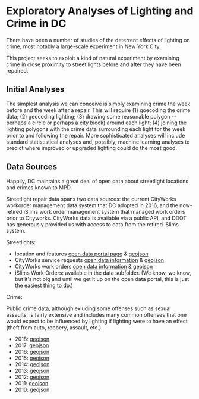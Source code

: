 # Exploratory Analyses of Lighting and Crime in DC

There have been a number of studies of the deterrent effects of lighting on crime, most notably a large-scale experiment in New York City. 

This project seeks to exploit a kind of natural experiment by examining crime in close proximity to street lights before and after they have been repaired. 

## Initial Analyses
The simplest analysis we can conceive is simply examining crime the week before and the week after a repair. This will require (1) goecoding the crime data; (2) geocoding lighting; (3) drawing some reasonable polygon -- perhaps a circle or perhaps a city block) around each light; (4) joining the lighting polygons with the crime data surrounding each light for the week prior to and following the repair.  More sophisticated analyses will include standard statististical analyses and, possibly, machine learning analyses to predict where improved or upgraded lighting could do the most good. 

## Data Sources

Happily, DC maintains a great deal of open data about streetlight locations and crimes known to MPD. 

Streetlight repair data spans two data sources: the current CityWorks workorder management data system that DC adopted in 2016, and the now-retired iSlims work order management system that managed work orders prior to Cityworks. CityWorks data is available via a public API, and DDOT has generously provided us with access to data from the retired iSlims system. 

Streetlights: 
- location and features [open data portal page](http://opendata.dc.gov/datasets/street-lights) & [geojson](https://opendata.arcgis.com/datasets/6cb6520725b0489d9a209a337818fad1_90.geojson)
 - CityWorks service requests [open data information](http://opendata.dc.gov/datasets/cityworks-service-requests) & 
[geojson](https://opendata.arcgis.com/datasets/a1dd480eb86445239c8129056ab05ade_0.geojson)
 - CityWorks work orders [open data information](http://opendata.dc.gov/datasets/cityworks-workorders) & [geojson](https://opendata.arcgis.com/datasets/a1dd480eb86445239c8129056ab05ade_0.geojson)
- iSlims Work Orders: available in the data subfolder. (We know, we know, but it's not big and until we get it up on the open data portal, this is just the easiest thing to do.)

Crime: 

Public crime data, although exluding some offenses such as sexual assaults, is fairly extensive and includes many common offenses that one would expect to be influenced by lighting if lighting were to have an effect (theft from auto, robbery, assault, etc.). 

 - 2018: [geojson](https://opendata.arcgis.com/datasets/38ba41dd74354563bce28a359b59324e_0.geojson)
 - 2017: [geojson](https://opendata.arcgis.com/datasets/6af5cb8dc38e4bcbac8168b27ee104aa_38.geojson)
 - 2016: [geojson](https://opendata.arcgis.com/datasets/bda20763840448b58f8383bae800a843_26.geojson)
 - 2015: [geojson](https://opendata.arcgis.com/datasets/35034fcb3b36499c84c94c069ab1a966_27.geojson)
 - 2014: [geojson](https://opendata.arcgis.com/datasets/6eaf3e9713de44d3aa103622d51053b5_9.geojson)
 - 2013: [geojson](https://opendata.arcgis.com/datasets/5fa2e43557f7484d89aac9e1e76158c9_10.geojson)
 - 2012: [geojson](https://opendata.arcgis.com/datasets/010ac88c55b1409bb67c9270c8fc18b5_11.geojson)
 - 2011: [geojson](https://opendata.arcgis.com/datasets/9d5485ffae914c5f97047a7dd86e115b_35.geojson)
 - 2010: [geojson](https://opendata.arcgis.com/datasets/fdacfbdda7654e06a161352247d3a2f0_34.geojson)
